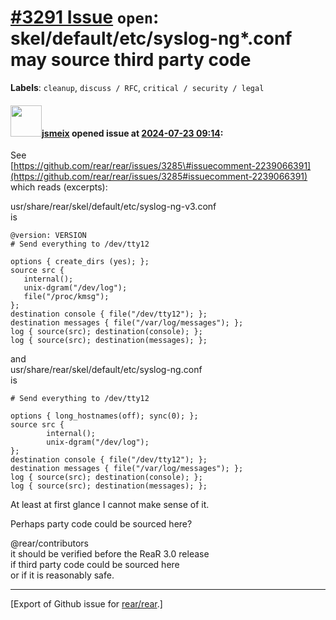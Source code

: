 [\#3291 Issue](https://github.com/rear/rear/issues/3291) `open`: skel/default/etc/syslog-ng\*.conf may source third party code
==============================================================================================================================

**Labels**: `cleanup`, `discuss / RFC`, `critical / security / legal`

#### <img src="https://avatars.githubusercontent.com/u/1788608?u=925fc54e2ce01551392622446ece427f51e2f0ce&v=4" width="50">[jsmeix](https://github.com/jsmeix) opened issue at [2024-07-23 09:14](https://github.com/rear/rear/issues/3291):

See  
[https://github.com/rear/rear/issues/3285\#issuecomment-2239066391](https://github.com/rear/rear/issues/3285#issuecomment-2239066391)  
which reads (excerpts):

usr/share/rear/skel/default/etc/syslog-ng-v3.conf  
is

    @version: VERSION
    # Send everything to /dev/tty12

    options { create_dirs (yes); };
    source src {
       internal();
       unix-dgram("/dev/log");
       file("/proc/kmsg");
    };
    destination console { file("/dev/tty12"); };
    destination messages { file("/var/log/messages"); };
    log { source(src); destination(console); };
    log { source(src); destination(messages); };

and  
usr/share/rear/skel/default/etc/syslog-ng.conf  
is

    # Send everything to /dev/tty12

    options { long_hostnames(off); sync(0); };
    source src {
            internal();
            unix-dgram("/dev/log");
    };
    destination console { file("/dev/tty12"); };
    destination messages { file("/var/log/messages"); };
    log { source(src); destination(console); };
    log { source(src); destination(messages); };

At least at first glance I cannot make sense of it.

Perhaps party code could be sourced here?

@rear/contributors  
it should be verified before the ReaR 3.0 release  
if third party code could be sourced here  
or if it is reasonably safe.

------------------------------------------------------------------------

\[Export of Github issue for
[rear/rear](https://github.com/rear/rear).\]

